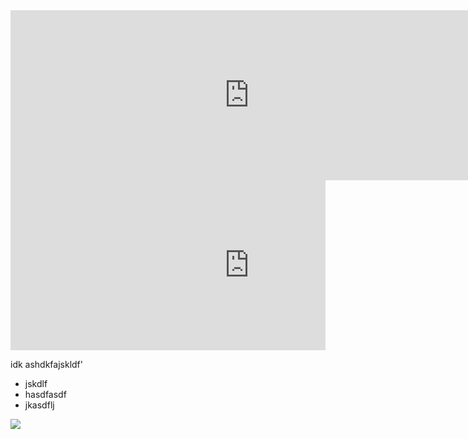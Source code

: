 <iframe src="https://carbon.now.sh/embed?bg=rgba(187%2C187%2C187%2C1)&t=a11y-dark&wt=sharp&l=auto&ds=true&dsyoff=3px&dsblur=13px&wc=true&wa=true&pv=0px&ph=0px&ln=false&fl=1&fm=Hack&fs=14px&lh=133%25&si=false&es=2x&wm=false" style="width: 763px; height: 272px; border:0; transform: scale(1); overflow:hidden;"sandbox="allow-scripts allow-same-origin"></iframe>



<div style="overflow-x: auto; width: 100%;">
  <iframe src="https://carbon.now.sh/embed?bg=rgba(187%2C187%2C187%2C1)&t=a11y-dark&wt=sharp&l=auto&ds=true&dsyoff=3px&dsblur=13px&wc=true&wa=true&pv=0px&ph=0px&ln=false&fl=1&fm=Hack&fs=14px&lh=133%25&si=false&es=2x&wm=false" style="width: 763px; height: 272px; border:0; transform: scale(1); overflow:hidden;"sandbox="allow-scripts allow-same-origin"></iframe>
</div>


idk ashdkfajskldf' 



* jskdlf
* hasdfasdf 
* jkasdflj 



<img src="https://carbon.now.sh/?bg=rgba(187%2C187%2C187%2C1)&t=solarized%20light&wt=sharp&l=auto&ds=true&dsyoff=3px&dsblur=13px&wc=true&wa=true&pv=0px&ph=0px&ln=false&fl=1&fm=Hack&fs=14px&lh=133%25&si=false&es=2x&wm=false" />




